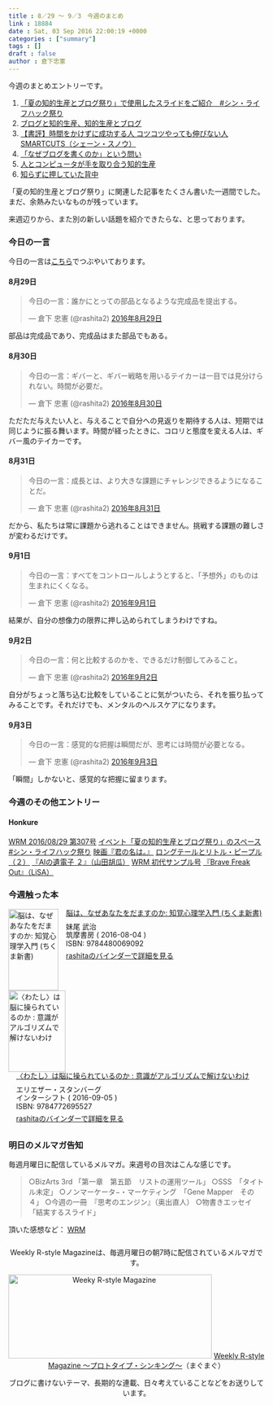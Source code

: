 ```yaml
---
title : 8／29 〜 9／3　今週のまとめ
link : 18884
date : Sat, 03 Sep 2016 22:00:19 +0000
categories : ["summary"]
tags : []
draft : false
author : 倉下忠憲
---
```


今週のまとめエントリーです。

<ol>
<li><a href="https://rashita.net/blog/?p=18853">「夏の知的生産とブログ祭り」で使用したスライドをご紹介　#シン・ライフハック祭り</a></li>
<li><a href="https://rashita.net/blog/?p=18859">ブログと知的生産、知的生産とブログ</a></li>
<li><a href="https://rashita.net/blog/?p=18862">【書評】時間をかけずに成功する人 コツコツやっても伸びない人 SMARTCUTS（シェーン・スノウ）</a></li>
<li><a href="https://rashita.net/blog/?p=18867">「なぜブログを書くのか」という問い</a></li>
<li><a href="https://rashita.net/blog/?p=18873">人とコンピュータが手を取り合う知的生産</a></li>
<li><a href="https://rashita.net/blog/?p=18878">知らずに押していた背中</a></li>
</ol>

「夏の知的生産とブログ祭り」に関連した記事をたくさん書いた一週間でした。まだ、余熱みたいなものが残っています。

来週辺りから、また別の新しい話題を紹介できたらな、と思っております。


<h3>今日の一言</h3>
今日の一言は<a href="http://twitter.com/rashita2 ">こちら</a>でつぶやいております。

<h4>8月29日</h4>

<blockquote class="twitter-tweet" data-lang="ja"><p lang="ja" dir="ltr">今日の一言：誰かにとっての部品となるような完成品を提出する。</p>&mdash; 倉下 忠憲 (@rashita2) <a href="https://twitter.com/rashita2/status/770082069020106752">2016年8月29日</a></blockquote>
<script async src="//platform.twitter.com/widgets.js" charset="utf-8"></script>

部品は完成品であり、完成品はまた部品でもある。

<h4>8月30日</h4>

<blockquote class="twitter-tweet" data-lang="ja"><p lang="ja" dir="ltr">今日の一言：ギバーと、ギバー戦略を用いるテイカーは一目では見分けられない。時間が必要だ。</p>&mdash; 倉下 忠憲 (@rashita2) <a href="https://twitter.com/rashita2/status/770587196667465730">2016年8月30日</a></blockquote>
<script async src="//platform.twitter.com/widgets.js" charset="utf-8"></script>

ただただ与えたい人と、与えることで自分への見返りを期待する人は、短期では同じように振る舞います。時間が経ったときに、コロリと態度を変える人は、ギバー風のテイカーです。

<h4>8月31日</h4>

<blockquote class="twitter-tweet" data-lang="ja"><p lang="ja" dir="ltr">今日の一言：成長とは、より大きな課題にチャレンジできるようになることだ。</p>&mdash; 倉下 忠憲 (@rashita2) <a href="https://twitter.com/rashita2/status/770952005661499392">2016年8月31日</a></blockquote>
<script async src="//platform.twitter.com/widgets.js" charset="utf-8"></script>

だから、私たちは常に課題から逃れることはできません。挑戦する課題の難しさが変わるだけです。

<h4>9月1日</h4>

<blockquote class="twitter-tweet" data-lang="ja"><p lang="ja" dir="ltr">今日の一言：すべてをコントロールしようとすると、「予想外」のものは生まれにくくなる。</p>&mdash; 倉下 忠憲 (@rashita2) <a href="https://twitter.com/rashita2/status/771255741944508418">2016年9月1日</a></blockquote>
<script async src="//platform.twitter.com/widgets.js" charset="utf-8"></script>

結果が、自分の想像力の限界に押し込められてしまうわけですね。

<h4>9月2日</h4>

<blockquote class="twitter-tweet" data-lang="ja"><p lang="ja" dir="ltr">今日の一言：何と比較するのかを、できるだけ制御してみること。</p>&mdash; 倉下 忠憲 (@rashita2) <a href="https://twitter.com/rashita2/status/771634310520582144">2016年9月2日</a></blockquote>
<script async src="//platform.twitter.com/widgets.js" charset="utf-8"></script>

自分がちょっと落ち込む比較をしていることに気がついたら、それを振り払ってみることです。それだけでも、メンタルのヘルスケアになります。

<h4>9月3日</h4>

<blockquote class="twitter-tweet" data-lang="ja"><p lang="ja" dir="ltr">今日の一言：感覚的な把握は瞬間だが、思考には時間が必要となる。</p>&mdash; 倉下 忠憲 (@rashita2) <a href="https://twitter.com/rashita2/status/771915938467753984">2016年9月3日</a></blockquote>
<script async src="//platform.twitter.com/widgets.js" charset="utf-8"></script>

「瞬間」しかないと、感覚的な把握に留まります。

<h3>今週のその他エントリー</h3>

<H4>Honkure</H4>

<a href="http://honkure.net/rbook/archives/996">WRM 2016/08/29 第307号</a>
<a href="http://honkure.net/rbook/archives/999">イベント「夏の知的生産とブログ祭り」のスペース #シン・ライフハック祭り</a>
<a href="http://honkure.net/rbook/archives/1003">映画『君の名は。』</a>
<a href="http://honkure.net/rbook/archives/1009">ロングテールとリトル・ピープル （２）</a>
<a href="http://honkure.net/rbook/archives/1016">『AIの遺電子 ２』（山田胡瓜）</a>
<a href="http://honkure.net/rbook/archives/1020">WRM 初代サンプル号</a>
<a href="http://honkure.net/rbook/archives/1024">『Brave Freak Out』（LiSA）</a>


<H3>今週触った本</H3>

<div class="mm-middle" style="margin-bottom:0px;"><div class="mm-image" style="float:left;"><a href="http://www.amazon.co.jp/exec/obidos/ASIN/4480069097/rashita1000-22 /ref=nosim" target="_blank"><img src="http://ecx.images-amazon.com/images/I/41H%2BaeWn6ZL._SL160_.jpg" alt="脳は、なぜあなたをだますのか: 知覚心理学入門 (ちくま新書)" title="脳は、なぜあなたをだますのか: 知覚心理学入門 (ちくま新書)" width="98" height="160" border="0" /></a></div><div class="mm-content" style="float:left;margin-left:15px;line-height:120%"><div class="mm-title" style="line-height:120%"><a href="http://www.amazon.co.jp/exec/obidos/ASIN/4480069097/rashita1000-22 /ref=nosim" target="_blank">脳は、なぜあなたをだますのか: 知覚心理学入門 (ちくま新書)</a></div><div class="mm-detail" style="margin-top:10px;">妹尾 武治<br />筑摩書房 ( 2016-08-04 )<br />ISBN: 9784480069092<br /><div style="margin:7px 0px"><a href="http://mediamarker.net/u/rashita/?asin=4480069097" target="_blank">rashitaのバインダーで詳細を見る</a></div></div></div><div style="clear:left"></div></div>


<div class="mm-middle" style="margin-bottom:0px;"><div class="mm-image" style="float:left;"><a href="http://www.amazon.co.jp/exec/obidos/ASIN/4772695524/rashita1000-22 /ref=nosim" target="_blank"><img src="http://ecx.images-amazon.com/images/I/51dvPPxA5KL._SL160_.jpg" alt="〈わたし〉は脳に操られているのか : 意識がアルゴリズムで解けないわけ" title="〈わたし〉は脳に操られているのか : 意識がアルゴリズムで解けないわけ" width="112" height="160" border="0" /></a></div><div class="mm-content" style="float:left;margin-left:15px;line-height:120%"><div class="mm-title" style="line-height:120%"><a href="http://www.amazon.co.jp/exec/obidos/ASIN/4772695524/rashita1000-22 /ref=nosim" target="_blank">〈わたし〉は脳に操られているのか : 意識がアルゴリズムで解けないわけ</a></div><div class="mm-detail" style="margin-top:10px;">エリエザー・スタンバーグ<br />インターシフト ( 2016-09-05 )<br />ISBN: 9784772695527<br /><div style="margin:7px 0px"><a href="http://mediamarker.net/u/rashita/?asin=4772695524" target="_blank">rashitaのバインダーで詳細を見る</a></div></div></div><div style="clear:left"></div></div>


<h3>明日のメルマガ告知</h3>
毎週月曜日に配信しているメルマガ。来週号の目次はこんな感じです。
<blockquote>
○BizArts 3rd 「第一章　第五節　リストの運用ツール」
○SSS　「タイトル未定」
○ノンマーケータ−・マーケティング　「Gene Mapper　その４」
○今週の一冊　『思考のエンジン』（奥出直人）
○物書きエッセイ　「結実するスライド」
</blockquote>

頂いた感想など：
<a class="twitter-timeline"  href="https://twitter.com/rashita2/timelines/427262290753097729"  data-widget-id="427265271171010561">WRM</a>
    <script>!function(d,s,id){var js,fjs=d.getElementsByTagName(s)[0],p=/^http:/.test(d.location)?'http':'https';if(!d.getElementById(id)){js=d.createElement(s);js.id=id;js.src=p+"://platform.twitter.com/widgets.js";fjs.parentNode.insertBefore(js,fjs);}}(document,"script","twitter-wjs");</script>

<div style="text-align:center;margin-top:25px;">
Weekly R-style Magazineは、毎週月曜日の朝7時に配信されているメルマガです。

<a href="http://www.mag2.com/m/0001185133.html" target="_blank"><img src="https://rashita.net/blog/wp-content/uploads/2010/09/mmbanner.jpg" alt="Weeky R-style Magazine" width="400" height="165" class="alignnone size-full wp-image-12201" /></a>
<a href="http://www.mag2.com/m/0001185133.html" target="_blank">Weekly R-style Magazine ～プロトタイプ・シンキング～</a>（まぐまぐ）

ブログに書けないテーマ、長期的な連載、日々考えていることなどをお送りしています。
</div>